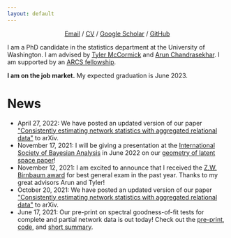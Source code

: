 ```yaml
---
layout: default
---
```


<p align="center">
  <a href="mailto:sl223@uw.edu">Email</a> / <a href="https://slubold.github.io/LuboldCV_V2.pdf">CV</a> / <a href="https://scholar.google.com/citations?user=Ab-RAckAAAAJ&hl=en">Google Scholar</a> / <a href="https://github.com/slubold">GitHub</a>
</p>

I am a PhD candidate in the statistics department at the University of Washington. I am advised by [Tyler McCormick](https://thmccormick.github.io/) and [Arun Chandrasekhar](https://web.stanford.edu/~arungc/). <!--Previously, I received my BS in math from Arizona State University. I have worked with Yen-Chi Chen in the UW stats department and Clark Taylor at the Air Force Research Lab. -->
I am supported by an [ARCS fellowship](https://www.arcsfoundation.org/national-homepage). 

**I am on the job market.** My expected graduation is June 2023. 

<!-- Here is my [CV](https://slubold.github.io/LuboldCV_V2.pdf). -->

<!-- 
# Research
My research covers a host of network and data science topics, and I work on causal inference, network analysis, and survey design. 

I am passionate about developing user-friendly and interpretable software that allows researchers to better understand and learn from data.

See [here](./research-publications.html) for more information on my research and recent publications.

# Teaching
I am passionate about mentoring and teaching. See [here](./teaching.html) for more information.  -->

# News 
- April 27, 2022: We have posted an updated version of our paper ["Consistently estimating network statistics with aggregated relational data"](https://slubold.github.io/ARD_Consistent_Estimation/) to arXiv. 
- November 17, 2021: I will be giving a presentation at the [International Society of Bayesian Analysis](https://isbawebmaster.github.io/ISBA2022/) in June 2022 on our [geometry of latent space paper](https://arxiv.org/abs/2012.10559)!
- November 12, 2021: I am excited to announce that I received the [Z.W. Birnbaum award](https://stat.uw.edu/news-resources/articles/2020-2021-zw-birnbaum-award-and-dorothy-m-gilford-teaching-award) for best general exam in the past year. Thanks to my great advisors Arun and Tyler!
- October 20, 2021: We have posted an updated version of our paper ["Consistently estimating network statistics with aggregated relational data"](https://slubold.github.io/ARD_Consistent_Estimation/) to arXiv. 
- June 17, 2021: Our pre-print on spectral goodness-of-fit tests for complete and partial network data is out today! Check out the [pre-print](https://arxiv.org/abs/2106.09702), [code](https://github.com/slubold/LS_Geometry), and [short summary](GOF_Summary.md). 





